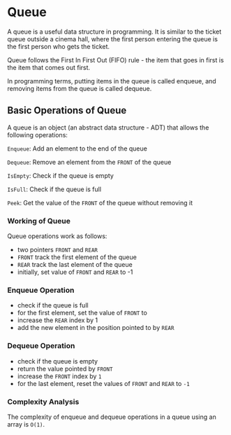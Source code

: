 # Queue

A queue is a useful data structure in programming. It is similar to the ticket queue outside a cinema hall, where the first person entering the queue is the first person who gets the ticket.

Queue follows the First In First Out (FIFO) rule - the item that goes in first is the item that comes out first.

In programming terms, putting items in the queue is called enqueue, and removing items from the queue is called dequeue.


## Basic Operations of Queue

A queue is an object (an abstract data structure - ADT) that allows the following operations:

`Enqueue`: Add an element to the end of the queue

`Dequeue`: Remove an element from the `FRONT` of the queue

`IsEmpty`: Check if the queue is empty

`IsFull`: Check if the queue is full

`Peek`: Get the value of the `FRONT` of the queue without removing it


### Working of Queue

Queue operations work as follows:

* two pointers `FRONT` and `REAR`
* `FRONT` track the first element of the queue
* `REAR` track the last element of the queue
* initially, set value of `FRONT` and `REAR` to -1

### Enqueue Operation

* check if the queue is full
* for the first element, set the value of `FRONT` to 
* increase the `REAR` index by 1
* add the new element in the position pointed to by ``REAR``

### Dequeue Operation

* check if the queue is empty
* return the value pointed by `FRONT`
* increase the ``FRONT`` index by `1`
* for the last element, reset the values of ``FRONT`` and ``REAR`` to `-1`

### Complexity Analysis

The complexity of enqueue and dequeue operations in a queue using an array is `O(1)`.
